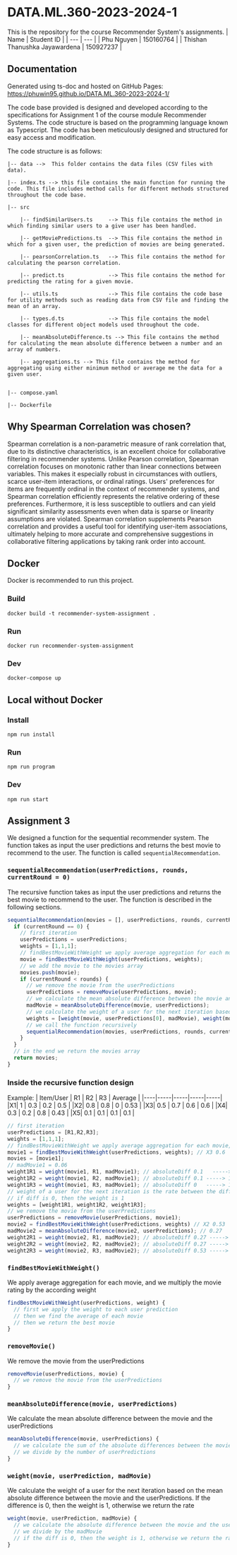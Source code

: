 # DATA.ML.360-2023-2024-1
This is the repository for the course Recommender System's assignments. 
| Name | Student ID |
| --- | --- |
| Phu Nguyen | 150160764 |
| Thishan Thanushka Jayawardena | 150927237 |

## Documentation
Generated using ts-doc and hosted on GitHub Pages:
https://phuwin95.github.io/DATA.ML.360-2023-2024-1/ 

The code base provided is designed and developed according to the specifications for Assignment 1 of the course module Recommender Systems. The code structure is based on the programming language known as Typescript. The code has been meticulously designed and structured for easy access and modification.

The code structure is as follows:
```
|-- data -->  This folder contains the data files (CSV files with data).

|-- index.ts --> this file contains the main function for running the code. This file includes method calls for different methods structured throughout the code base.

|-- src

    |-- findSimilarUsers.ts     --> This file contains the method in which finding similar users to a give user has been handled.
    
    |-- getMoviePredictions.ts  --> This file contains the method in which for a given user, the prediction of movies are being generated.
    
    |-- pearsonCorrelation.ts   --> This file contains the method for calculating the pearson correlation.
    
    |-- predict.ts              --> This file contains the method for predicting the rating for a given movie.
    
    |-- utils.ts                --> This file contains the code base for utility methods such as reading data from CSV file and finding the mean of an array.
    
    |-- types.d.ts              --> This file contains the model classes for different object models used throughout the code.

    |-- meanAbsoluteDifference.ts --> This file contains the method for calculating the mean absolute difference between a number and an array of numbers.

    |-- aggregations.ts --> This file contains the method for aggregating using either minimum method or average me the data for a given user.

    
|-- compose.yaml

|-- Dockerfile
```
## Why Spearman Correlation was chosen?
Spearman correlation is a non-parametric measure of rank correlation that, due to its distinctive characteristics, is an excellent choice for collaborative filtering in recommender systems. Unlike Pearson correlation, Spearman correlation focuses on monotonic rather than linear connections between variables. This makes it especially robust in circumstances with outliers, scarce user-item interactions, or ordinal ratings. Users' preferences for items are frequently ordinal in the context of recommender systems, and Spearman correlation efficiently represents the relative ordering of these preferences. Furthermore, it is less susceptible to outliers and can yield significant similarity assessments even when data is sparse or linearity assumptions are violated. Spearman correlation supplements Pearson correlation and provides a useful tool for identifying user-item associations, ultimately helping to more accurate and comprehensive suggestions in collaborative filtering applications by taking rank order into account.


## Docker
Docker is recommended to run this project.

### Build
`docker build -t recommender-system-assignment .`

### Run
`docker run recommender-system-assignment`

### Dev
`docker-compose up`

## Local without Docker

### Install
`npm run install`

### Run
`npm run program`

### Dev
`npm run start`


## Assignment 3

We designed a function for the sequential recommender system. The function takes as input the user predictions and returns the best movie to recommend to the user. The function is called `sequentialRecommendation`. 

### `sequentialRecommendation(userPredictions, rounds, currentRound = 0)`
The recursive function takes as input the user predictions and returns the best movie to recommend to the user. The function is described in the following sections.
```js
sequentialRecommendation(movies = [], userPredictions, rounds, currentRound = 0, movie = null) {
  if (currentRound == 0) {
    // first iteration
    userPredictions = userPredictions;
    weights = [1,1,1];
    // findBestMovieWithWeight we apply average aggregation for each movie, and we multiply the movie rating by the according weight
    movie = findBestMovieWithWeight(userPredictions, weights); 
    // we add the movie to the movies array
    movies.push(movie); 
    if (currentRound < rounds) {
      // we remove the movie from the userPredictions
      userPredictions = removeMovie(userPredictions, movie);
      // we calculate the mean absolute difference between the movie and the userPredictions
      madMovie = meanAbsoluteDifference(movie, userPredictions);
      // we calculate the weight of a user for the next iteration based on the mean absolute difference between the movie and the userPredictions
      weights = [weight(movie, userPredictions[0], madMovie), weight(movie, userPredictions[1], madMovie), weight(movie, userPredictions[2], madMovie)];
      // we call the function recursively
      sequentialRecommendation(movies, userPredictions, rounds, currentRound + 1, movie);
    }
  }
  // in the end we return the movies array
  return movies;
}
```


### Inside the recursive function design
Example:
| Item/User | R1 | R2 | R3 | Average |
|----|-----|-----|-----|-----|
|X1| 1 | 0.3 | 0.2 | 0.5 |
|X2| 0.8 | 0.8 | 0 | 0.53 |
|X3| 0.5 | 0.7 | 0.6 | 0.6 | 
|X4| 0.3 | 0.2 | 0.8 | 0.43 |
|X5| 0.1 | 0.1 | 0.1 | 0.1 |
```js
// first iteration
userPredictions = [R1,R2,R3];
weights = [1,1,1];
// findBestMovieWithWeight we apply average aggregation for each movie, and we multiply the movie rating by the according weight
movie1 = findBestMovieWithWeight(userPredictions, weights); // X3 0.6
movies = [movie1];
// madMovie1 = 0.06
weight1R1 = weight(movie1, R1, madMovie1); // absoluteDiff 0.1   -----> 1.67
weight1R2 = weight(movie1, R2, madMovie1); // absoluteDiff 0.1 -----> 1.67
weight1R3 = weight(movie1, R3, madMovie1); // absoluteDiff 0   -----> 1
// weight of a user for the next iteration is the rate between the diff and the madDiff
// if diff is 0, then the weight is 1
weights = [weight1R1, weight1R2, weight1R3];
// we remove the movie from the userPredictions
userPredictions = removeMovie(userPredictions, movie1);
movie2 = findBestMovieWithWeight(userPredictions, weights) // X2 0.53
madMovie2 = meanAbsoluteDifference(movie2, userPredictions); // 0.27 
weight2R1 = weight(movie2, R1, madMovie2); // absoluteDiff 0.27 -----> 0.77
weight2R2 = weight(movie2, R2, madMovie2); // absoluteDiff 0.27 -----> 0.77
weight2R3 = weight(movie2, R3, madMovie2); // absoluteDiff 0.53 -----> 1.51
```

### `findBestMovieWithWeight()`
We apply average aggregation for each movie, and we multiply the movie rating by the according weight
```js
findBestMovieWithWeight(userPredictions, weight) {
  // first we apply the weight to each user prediction
  // then we find the average of each movie
  // then we return the best movie
}
```

### `removeMovie()`
We remove the movie from the userPredictions
```js
removeMovie(userPredictions, movie) {
  // we remove the movie from the userPredictions
}
```

### `meanAbsoluteDifference(movie, userPredictions)`
We calculate the mean absolute difference between the movie and the userPredictions
```js
meanAbsoluteDifference(movie, userPredictions) {
  // we calculate the sum of the absolute differences between the movies and the userPredictions
  // we divide by the number of userPredictions
}
```

### `weight(movie, userPrediction, madMovie)`
We calculate the weight of a user for the next iteration based on the mean absolute difference between the movie and the userPredictions. If the difference is 0, then the weight is 1, otherwise we return the rate
```js
weight(movie, userPrediction, madMovie) {
  // we calculate the absolute difference between the movie and the userPrediction
  // we divide by the madMovie
  // if the diff is 0, then the weight is 1, otherwise we return the rate
}
```